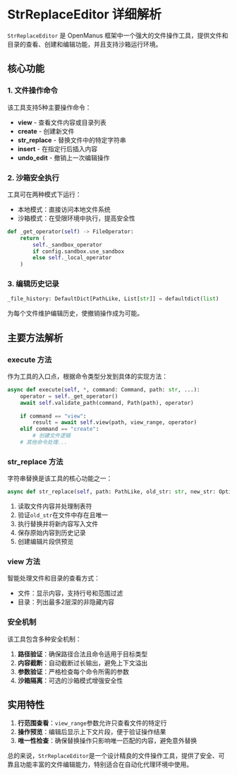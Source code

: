 # StrReplaceEditor 详细解析

`StrReplaceEditor` 是 OpenManus 框架中一个强大的文件操作工具，提供文件和目录的查看、创建和编辑功能，并且支持沙箱运行环境。

## 核心功能

### 1. 文件操作命令

该工具支持5种主要操作命令：

- **view** - 查看文件内容或目录列表
- **create** - 创建新文件
- **str_replace** - 替换文件中的特定字符串
- **insert** - 在指定行后插入内容
- **undo_edit** - 撤销上一次编辑操作

### 2. 沙箱安全执行

工具可在两种模式下运行：
- 本地模式：直接访问本地文件系统
- 沙箱模式：在受限环境中执行，提高安全性

```python
def _get_operator(self) -> FileOperator:
    return (
        self._sandbox_operator
        if config.sandbox.use_sandbox
        else self._local_operator
    )
```

### 3. 编辑历史记录

```python
_file_history: DefaultDict[PathLike, List[str]] = defaultdict(list)
```

为每个文件维护编辑历史，使撤销操作成为可能。

## 主要方法解析

### execute 方法

作为工具的入口点，根据命令类型分发到具体的实现方法：

```python
async def execute(self, *, command: Command, path: str, ...):
    operator = self._get_operator()
    await self.validate_path(command, Path(path), operator)
    
    if command == "view":
        result = await self.view(path, view_range, operator)
    elif command == "create":
        # 创建文件逻辑
    # 其他命令处理...
```

### str_replace 方法

字符串替换是该工具的核心功能之一：

```python
async def str_replace(self, path: PathLike, old_str: str, new_str: Optional[str] = None, operator: FileOperator = None):
```

1. 读取文件内容并处理制表符
2. 验证`old_str`在文件中存在且唯一
3. 执行替换并将新内容写入文件
4. 保存原始内容到历史记录
5. 创建编辑片段供预览

### view 方法

智能处理文件和目录的查看方式：

- 文件：显示内容，支持行号和范围过滤
- 目录：列出最多2层深的非隐藏内容

### 安全机制

该工具包含多种安全机制：

1. **路径验证**：确保路径合法且命令适用于目标类型
2. **内容截断**：自动截断过长输出，避免上下文溢出
3. **参数验证**：严格检查每个命令所需的参数
4. **沙箱隔离**：可选的沙箱模式增强安全性

## 实用特性

1. **行范围查看**：`view_range`参数允许只查看文件的特定行
2. **操作预览**：编辑后显示上下文片段，便于验证操作结果
3. **唯一性检查**：确保替换操作只影响唯一匹配的内容，避免意外替换

总的来说，`StrReplaceEditor`是一个设计精良的文件操作工具，提供了安全、可靠且功能丰富的文件编辑能力，特别适合在自动化代理环境中使用。
